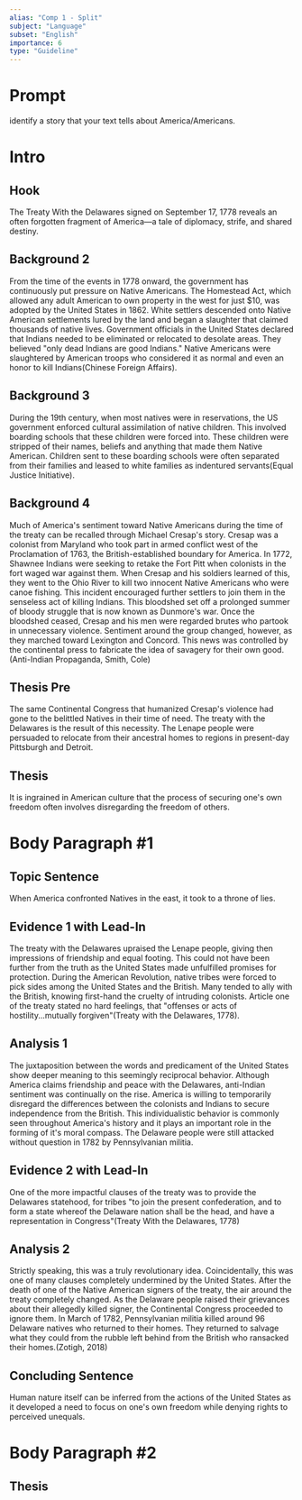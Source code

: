 ```yaml
---
alias: "Comp 1 - Split"
subject: "Language"
subset: "English"
importance: 6
type: "Guideline"
---
```

# Prompt

identify a story that your text tells about America/Americans.

# Intro

## Hook

The Treaty With the Delawares signed on September 17, 1778 reveals an often forgotten fragment of America—a tale of diplomacy, strife, and shared destiny.

## Background 2

From the time of the events in 1778 onward, the government has continuously put pressure on Native Americans. The Homestead Act, which allowed any adult American to own property in the west for just $10, was adopted by the United States in 1862. White settlers descended onto Native American settlements lured by the land and began a slaughter that claimed thousands of native lives. Government officials in the United States declared that Indians needed to be eliminated or relocated to desolate areas. They believed "only dead Indians are good Indians." Native Americans were slaughtered by American troops who considered it as normal and even an honor to kill Indians(Chinese Foreign Affairs). 

## Background 3

During the 19th century, when most natives were in reservations, the US government enforced cultural assimilation of native children. This involved boarding schools that these children were forced into. These children were stripped of their names, beliefs and anything that made them Native American. Children sent to these boarding schools were often separated from their families and leased to white families as indentured servants(Equal Justice Initiative).

## Background 4

Much of America's sentiment toward Native Americans during the time of the treaty can be recalled through Michael Cresap's story. Cresap was a colonist from Maryland who took part in armed conflict west of the Proclamation of 1763, the British-established boundary for America. In 1772, Shawnee Indians were seeking to retake the Fort Pitt when colonists in the fort waged war against them. When Cresap and his soldiers learned of this, they went to the Ohio River to kill two innocent Native Americans who were canoe fishing. This incident encouraged further settlers to join them in the senseless act of killing Indians. This bloodshed set off a prolonged summer of bloody struggle that is now known as Dunmore's war. Once the bloodshed ceased, Cresap and his men were regarded brutes who partook in unnecessary violence. Sentiment around the group changed, however, as they marched toward Lexington and Concord. This news was controlled by the continental press to fabricate the idea of savagery for their own good.(Anti-Indian Propaganda, Smith, Cole)

## Thesis Pre

The same Continental Congress that humanized Cresap's violence had gone to the belittled Natives in their time of need. The treaty with the Delawares is the result of this necessity. The Lenape people were persuaded to relocate from their ancestral homes to regions in present-day Pittsburgh and Detroit. 

## Thesis

It is ingrained in American culture that the process of securing one's own freedom often involves disregarding the freedom of others.

# Body Paragraph #1

## Topic Sentence

When America confronted Natives in the east, it took to a throne of lies.

## Evidence 1 with Lead-In

The treaty with the Delawares upraised the Lenape people, giving then impressions of friendship and equal footing. This could not have been further from the truth as the United States made unfulfilled promises for protection. During the American Revolution, native tribes were forced to pick sides among the United States and the British. Many tended to ally with the British, knowing first-hand the cruelty of intruding colonists. Article one of the treaty stated no hard feelings, that "offenses or acts of hostility...mutually forgiven"(Treaty with the Delawares, 1778).

## Analysis 1

The juxtaposition between the words and predicament of the United States show deeper meaning to this seemingly reciprocal behavior. Although America claims friendship and peace with the Delawares, anti-Indian sentiment was continually on the rise. America is willing to temporarily disregard the differences between the colonists and Indians to secure independence from the British. This individualistic behavior is commonly seen throughout America's history and it plays an important role in the forming of it's moral compass. The Delaware people were still attacked without question in 1782 by Pennsylvanian militia. 

## Evidence 2 with Lead-In

One of the more impactful clauses of the treaty was to provide the Delawares statehood, for tribes "to join the present confederation, and to form a state whereof the Delaware nation shall be the head, and have a representation in Congress"(Treaty With the Delawares, 1778)

## Analysis 2

Strictly speaking, this was a truly revolutionary idea. Coincidentally, this was one of many clauses completely undermined by the United States. After the death of one of the Native American signers of the treaty, the air around the treaty completely changed. As the Delaware people raised their grievances about their allegedly killed signer, the Continental Congress proceeded to ignore them. In March of 1782, Pennsylvanian militia killed around 96 Delaware natives who returned to their homes. They returned to salvage what they could from the rubble left behind from the British who ransacked their homes.(Zotigh, 2018)

## Concluding Sentence
Human nature itself can be inferred from the actions of the United States as it developed a need to focus on one's own freedom while denying rights to perceived unequals.

# Body Paragraph #2 

## Thesis

